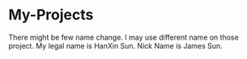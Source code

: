 # My-Projects

There might be few name change. I may use different name on those project. My legal name is HanXin Sun. Nick Name is James Sun.
